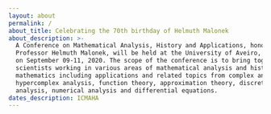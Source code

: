 ```yaml
---
layout: about
permalink: /
about_title: Celebrating the 70th birthday of Helmuth Malonek
about_description: >-
  A Conference on Mathematical Analysis, History and Applications, honoring
  Professor Helmuth Malonek, will be held at the University of Aveiro, Portugal,
  on September 09-11, 2020. The scope of the conference is to bring together
  scientists working in various areas of mathematical analysis and history of
  mathematics including applications and related topics from complex and
  hypercomplex analysis, function theory, approximation theory, discrete
  analysis, numerical analysis and differential equations.
dates_description: ICMAHA
---
```



